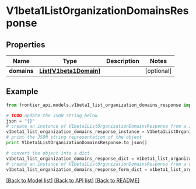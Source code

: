 # V1beta1ListOrganizationDomainsResponse


## Properties
Name | Type | Description | Notes
------------ | ------------- | ------------- | -------------
**domains** | [**List[V1beta1Domain]**](V1beta1Domain.md) |  | [optional] 

## Example

```python
from frontier_api.models.v1beta1_list_organization_domains_response import V1beta1ListOrganizationDomainsResponse

# TODO update the JSON string below
json = "{}"
# create an instance of V1beta1ListOrganizationDomainsResponse from a JSON string
v1beta1_list_organization_domains_response_instance = V1beta1ListOrganizationDomainsResponse.from_json(json)
# print the JSON string representation of the object
print V1beta1ListOrganizationDomainsResponse.to_json()

# convert the object into a dict
v1beta1_list_organization_domains_response_dict = v1beta1_list_organization_domains_response_instance.to_dict()
# create an instance of V1beta1ListOrganizationDomainsResponse from a dict
v1beta1_list_organization_domains_response_form_dict = v1beta1_list_organization_domains_response.from_dict(v1beta1_list_organization_domains_response_dict)
```
[[Back to Model list]](../README.md#documentation-for-models) [[Back to API list]](../README.md#documentation-for-api-endpoints) [[Back to README]](../README.md)


